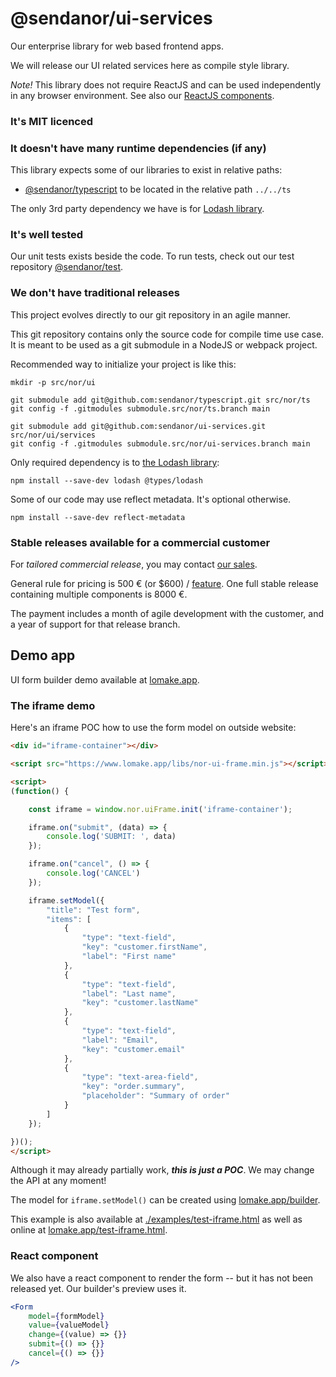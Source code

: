 # @sendanor/ui-services

Our enterprise library for web based frontend apps.

We will release our UI related services here as compile style library.

*Note!* This library does not require ReactJS and can be used independently in any browser environment. See also our [ReactJS components](https://github.com/sendanor/ui-components).

### It's MIT licenced

### It doesn't have many runtime dependencies (if any)

This library expects some of our libraries to exist in relative paths:

 * [@sendanor/typescript](https://github.com/sendanor/typescript) to be located in the relative path `../../ts`

The only 3rd party dependency we have is for [Lodash library](https://lodash.com/).

### It's well tested

Our unit tests exists beside the code. To run tests, check out our test repository [@sendanor/test](https://github.com/sendanor/test).

### We don't have traditional releases

This project evolves directly to our git repository in an agile manner.

This git repository contains only the source code for compile time use case. It is meant to be used as a git submodule 
in a NodeJS or webpack project.

Recommended way to initialize your project is like this:

```
mkdir -p src/nor/ui

git submodule add git@github.com:sendanor/typescript.git src/nor/ts
git config -f .gitmodules submodule.src/nor/ts.branch main

git submodule add git@github.com:sendanor/ui-services.git src/nor/ui/services
git config -f .gitmodules submodule.src/nor/ui-services.branch main
```

Only required dependency is to [the Lodash library](https://lodash.com/):

```
npm install --save-dev lodash @types/lodash
```

Some of our code may use reflect metadata. It's optional otherwise.

```
npm install --save-dev reflect-metadata
```

### Stable releases available for a commercial customer

For *tailored commercial release*, you may contact [our sales](mailto:info@sendanor.fi). 

General rule for pricing is 500 € (or $600) / [feature](https://github.com/sendanor/ui/issues). One full stable release containing multiple 
components is 8000 €.

The payment includes a month of agile development with the customer, and a year of
support for that release branch.



## Demo app

UI form builder demo available at [lomake.app](https://www.lomake.app/builder).

### The iframe demo

Here's an iframe POC how to use the form model on outside website:

```html
<div id="iframe-container"></div>

<script src="https://www.lomake.app/libs/nor-ui-frame.min.js"></script>

<script>
(function() {

    const iframe = window.nor.uiFrame.init('iframe-container');

    iframe.on("submit", (data) => {
        console.log('SUBMIT: ', data)
    });

    iframe.on("cancel", () => {
        console.log('CANCEL')
    });

    iframe.setModel({
        "title": "Test form",
        "items": [
            {
                "type": "text-field",
                "key": "customer.firstName",
                "label": "First name"
            },
            {
                "type": "text-field",
                "label": "Last name",
                "key": "customer.lastName"
            },
            {
                "type": "text-field",
                "label": "Email",
                "key": "customer.email"
            },
            {
                "type": "text-area-field",
                "key": "order.summary",
                "placeholder": "Summary of order"
            }
        ]
    });

})();
</script>

```

Although it may already partially work, ***this is just a POC***. We may change the API at any moment!

The model for `iframe.setModel()` can be created using [lomake.app/builder](https://www.lomake.app/builder).

This example is also available at [./examples/test-iframe.html](https://github.com/sendanor/ui/blob/main/examples/test-iframe.html) as well as online at [lomake.app/test-iframe.html](https://www.lomake.app/test-iframe.html).

### React component

We also have a react component to render the form -- but it has not been released yet. Our builder's preview uses it.

```jsx
<Form
    model={formModel}
    value={valueModel}
    change={(value) => {}}
    submit={() => {}}
    cancel={() => {}}
/>
```
